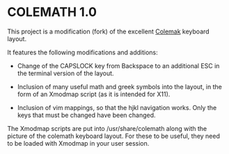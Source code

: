 # COLEMATH 1.0

This project is a modification (fork) of the excellent
[Colemak](http://www.colemak.com) keyboard layout.

It features the following modifications and additions:

  * Change of the CAPSLOCK key from Backspace to an additional ESC
    in the terminal version of the layout.

  * Inclusion of many useful math and greek symbols into the layout,
    in the form of an Xmodmap script (as it is intended for X11).

  * Inclusion of vim mappings, so that the hjkl navigation works.
    Only the keys that must be changed have been changed.

The Xmodmap scripts are put into /usr/share/colemath along with the
picture of the colemath keyboard layout. For these to be useful, they
need to be loaded with Xmodmap in your user session.
